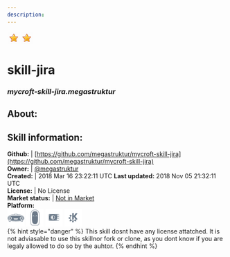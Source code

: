 ```yaml
---
description: 
---
```


![](../.gitbook/assets/star.png)![](../.gitbook/assets/star.png)  
# skill-jira  
### _mycroft-skill-jira.megastruktur_  
## About:  


## Skill information:  
**Github:** | [https://github.com/megastruktur/mycroft-skill-jira](https://github.com/megastruktur/mycroft-skill-jira)  
**Owner:** | [@megastruktur](https://github.com/megastruktur)  
**Created:** | 2018 Mar 16 23:22:11 UTC  **Last updated:** 2018 Nov 05 21:32:11 UTC  
**License:** | No License  
**Market status:** | [Not in Market](https://market.mycroft.ai/skill/)  
**Platform:**  
 ![Mark I](../.gitbook/assets/mark-1-icon.png)  ![Mark II](../.gitbook/assets/mark-2-icon.png)  ![Picroft](../.gitbook/assets/picroft-icon.png)  ![plasmoid](../.gitbook/assets/kde.png)   
{% hint style="danger" %}
This skill dosnt have any license attatched. It is not adviasable to use this skillnor fork or clone, as you dont know if you are legaly allowed to do so by the auhtor.
{% endhint %}
